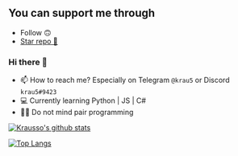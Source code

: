 ## You can support me through
- Follow 🙃
- [Star repo 🌟](https://github.com/Krausso?tab=repositories)

### Hi there 👋
- 📫 How to reach me? Especially on Telegram ``@krau5`` or Discord ``krau5#9423``
- 💻 Currently learning Python | JS | C#
- ✌🏼 Do not mind pair programming

[![Krausso's github stats](https://github-readme-stats.vercel.app/api?username=Krausso&count_private=true&show_icons=true&theme=react)](https://github.com/anuraghazra/github-readme-stats)

[![Top Langs](https://github-readme-stats.vercel.app/api/top-langs/?username=Krausso&layout=compact&theme=react)](https://github.com/anuraghazra/github-readme-stats)
